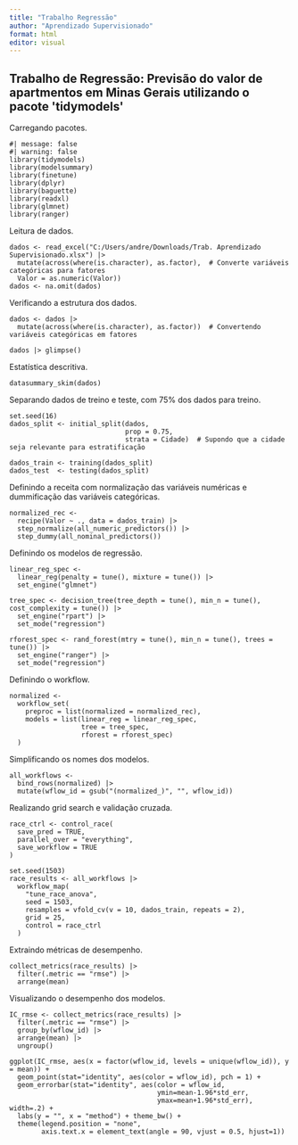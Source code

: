 ```yaml
---
title: "Trabalho Regressão"
author: "Aprendizado Supervisionado"
format: html
editor: visual
---
```


## Trabalho de Regressão: Previsão do valor de apartmentos em Minas Gerais utilizando o pacote 'tidymodels'

Carregando pacotes.

```{r}
#| message: false
#| warning: false
library(tidymodels)
library(modelsummary)
library(finetune)
library(dplyr)
library(baguette)
library(readxl)
library(glmnet)
library(ranger)
```

Leitura de dados.

```{r}
dados <- read_excel("C:/Users/andre/Downloads/Trab. Aprendizado Supervisionado.xlsx") |>
  mutate(across(where(is.character), as.factor),  # Converte variáveis categóricas para fatores
  Valor = as.numeric(Valor))  
dados <- na.omit(dados)
```

Verificando a estrutura dos dados.

```{r}
dados <- dados |> 
  mutate(across(where(is.character), as.factor))  # Convertendo variáveis categóricas em fatores

dados |> glimpse()
```

Estatística descritiva.

```{r}
datasummary_skim(dados)
```
Separando dados de treino e teste, com 75% dos dados para treino.

```{r}
set.seed(16)
dados_split <- initial_split(dados, 
                             prop = 0.75,
                             strata = Cidade)  # Supondo que a cidade seja relevante para estratificação

dados_train <- training(dados_split)
dados_test  <- testing(dados_split)
```

Definindo a receita com normalização das variáveis numéricas e dummificação das variáveis categóricas.

```{r}
normalized_rec <- 
  recipe(Valor ~ ., data = dados_train) |> 
  step_normalize(all_numeric_predictors()) |>
  step_dummy(all_nominal_predictors())
```

Definindo os modelos de regressão.

```{r}
linear_reg_spec <- 
  linear_reg(penalty = tune(), mixture = tune()) |> 
  set_engine("glmnet")

tree_spec <- decision_tree(tree_depth = tune(), min_n = tune(), cost_complexity = tune()) |> 
  set_engine("rpart") |> 
  set_mode("regression")

rforest_spec <- rand_forest(mtry = tune(), min_n = tune(), trees = tune()) |> 
  set_engine("ranger") |> 
  set_mode("regression")
```

Definindo o workflow.

```{r}
normalized <- 
  workflow_set(
    preproc = list(normalized = normalized_rec), 
    models = list(linear_reg = linear_reg_spec,
                  tree = tree_spec,
                  rforest = rforest_spec)
  )
```

Simplificando os nomes dos modelos.

```{r}
all_workflows <- 
  bind_rows(normalized) |> 
  mutate(wflow_id = gsub("(normalized_)", "", wflow_id))
```

Realizando grid search e validação cruzada.

```{r}
race_ctrl <- control_race(
  save_pred = TRUE,
  parallel_over = "everything",
  save_workflow = TRUE
)

set.seed(1503)
race_results <- all_workflows |>
  workflow_map(
    "tune_race_anova",
    seed = 1503,
    resamples = vfold_cv(v = 10, dados_train, repeats = 2),
    grid = 25,
    control = race_ctrl
  )
```
Extraindo métricas de desempenho.

```{r}
collect_metrics(race_results) |> 
  filter(.metric == "rmse") |>
  arrange(mean)
```
Visualizando o desempenho dos modelos.

```{r}
IC_rmse <- collect_metrics(race_results) |> 
  filter(.metric == "rmse") |> 
  group_by(wflow_id) |>
  arrange(mean) |> 
  ungroup()

ggplot(IC_rmse, aes(x = factor(wflow_id, levels = unique(wflow_id)), y = mean)) +
  geom_point(stat="identity", aes(color = wflow_id), pch = 1) +
  geom_errorbar(stat="identity", aes(color = wflow_id, 
                                     ymin=mean-1.96*std_err,
                                     ymax=mean+1.96*std_err), width=.2) + 
  labs(y = "", x = "method") + theme_bw() +
  theme(legend.position = "none",
        axis.text.x = element_text(angle = 90, vjust = 0.5, hjust=1))
```
